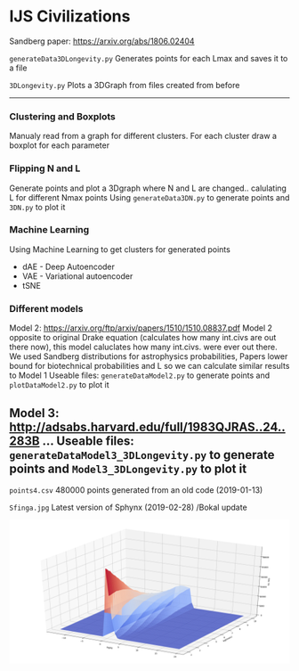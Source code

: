 # IJS Civilizations
Sandberg paper:
https://arxiv.org/abs/1806.02404

`generateData3DLongevity.py`  Generates points for each Lmax and saves it to a file

`3DLongevity.py`  Plots a 3DGraph from files created from before

---------
### Clustering and Boxplots
Manualy read from a graph for different clusters. For each cluster draw a boxplot for each parameter

### Flipping N and L
Generate points and plot a 3Dgraph where N and L are changed.. calulating L for different Nmax points
Using `generateData3DN.py` to generate points and `3DN.py` to plot it

### Machine Learning
Using Machine Learning to get clusters for generated points
- dAE - Deep Autoencoder
- VAE - Variational autoencoder
- tSNE

### Different models
Model 2: https://arxiv.org/ftp/arxiv/papers/1510/1510.08837.pdf
Model 2 opposite to original Drake equation (calculates how many int.civs are out there now), this model caluclates how many int.civs. were ever out there.
We used Sandberg distributions for astrophysics probabilities, Papers lower bound for biotechnical probabilities and L so we can calculate similar results to Model 1
Useable files:  `generateDataModel2.py` to generate points and `plotDataModel2.py` to plot it

Model 3: http://adsabs.harvard.edu/full/1983QJRAS..24..283B
...
Useable files:  `generateDataModel3_3DLongevity.py` to generate points and `Model3_3DLongevity.py` to plot it
---------
`points4.csv`  480000 points generated from an old code (2019-01-13)

`Sfinga.jpg`  Latest version of Sphynx (2019-02-28) /Bokal update

![alt text](https://github.com/damjan0/ijs_civ/blob/master/Sfinga.png?raw=true "Sfinga")